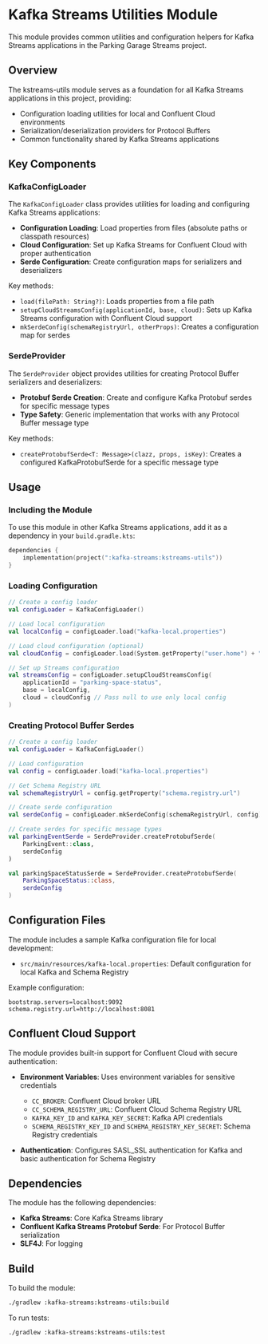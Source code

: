 # Kafka Streams Utilities Module

This module provides common utilities and configuration helpers for Kafka Streams applications in the Parking Garage Streams project.

## Overview

The kstreams-utils module serves as a foundation for all Kafka Streams applications in this project, providing:

- Configuration loading utilities for local and Confluent Cloud environments
- Serialization/deserialization providers for Protocol Buffers
- Common functionality shared by Kafka Streams applications

## Key Components

### KafkaConfigLoader

The `KafkaConfigLoader` class provides utilities for loading and configuring Kafka Streams applications:

- **Configuration Loading**: Load properties from files (absolute paths or classpath resources)
- **Cloud Configuration**: Set up Kafka Streams for Confluent Cloud with proper authentication
- **Serde Configuration**: Create configuration maps for serializers and deserializers

Key methods:

- `load(filePath: String?)`: Loads properties from a file path
- `setupCloudStreamsConfig(applicationId, base, cloud)`: Sets up Kafka Streams configuration with Confluent Cloud support
- `mkSerdeConfig(schemaRegistryUrl, otherProps)`: Creates a configuration map for serdes

### SerdeProvider

The `SerdeProvider` object provides utilities for creating Protocol Buffer serializers and deserializers:

- **Protobuf Serde Creation**: Create and configure Kafka Protobuf serdes for specific message types
- **Type Safety**: Generic implementation that works with any Protocol Buffer message type

Key methods:

- `createProtobufSerde<T: Message>(clazz, props, isKey)`: Creates a configured KafkaProtobufSerde for a specific message type

## Usage

### Including the Module

To use this module in other Kafka Streams applications, add it as a dependency in your `build.gradle.kts`:

```kotlin
dependencies {
    implementation(project(":kafka-streams:kstreams-utils"))
}
```

### Loading Configuration

```kotlin
// Create a config loader
val configLoader = KafkaConfigLoader()

// Load local configuration
val localConfig = configLoader.load("kafka-local.properties")

// Load cloud configuration (optional)
val cloudConfig = configLoader.load(System.getProperty("user.home") + "/tools/parking-garage/cc.properties")

// Set up Streams configuration
val streamsConfig = configLoader.setupCloudStreamsConfig(
    applicationId = "parking-space-status",
    base = localConfig,
    cloud = cloudConfig // Pass null to use only local config
)
```

### Creating Protocol Buffer Serdes

```kotlin
// Create a config loader
val configLoader = KafkaConfigLoader()

// Load configuration
val config = configLoader.load("kafka-local.properties")

// Get Schema Registry URL
val schemaRegistryUrl = config.getProperty("schema.registry.url")

// Create serde configuration
val serdeConfig = configLoader.mkSerdeConfig(schemaRegistryUrl, config)

// Create serdes for specific message types
val parkingEventSerde = SerdeProvider.createProtobufSerde(
    ParkingEvent::class,
    serdeConfig
)

val parkingSpaceStatusSerde = SerdeProvider.createProtobufSerde(
    ParkingSpaceStatus::class,
    serdeConfig
)
```

## Configuration Files

The module includes a sample Kafka configuration file for local development:

- `src/main/resources/kafka-local.properties`: Default configuration for local Kafka and Schema Registry

Example configuration:

```properties
bootstrap.servers=localhost:9092
schema.registry.url=http://localhost:8081
```

## Confluent Cloud Support

The module provides built-in support for Confluent Cloud with secure authentication:

- **Environment Variables**: Uses environment variables for sensitive credentials
  - `CC_BROKER`: Confluent Cloud broker URL
  - `CC_SCHEMA_REGISTRY_URL`: Confluent Cloud Schema Registry URL
  - `KAFKA_KEY_ID` and `KAFKA_KEY_SECRET`: Kafka API credentials
  - `SCHEMA_REGISTRY_KEY_ID` and `SCHEMA_REGISTRY_KEY_SECRET`: Schema Registry credentials

- **Authentication**: Configures SASL_SSL authentication for Kafka and basic authentication for Schema Registry

## Dependencies

The module has the following dependencies:

- **Kafka Streams**: Core Kafka Streams library
- **Confluent Kafka Streams Protobuf Serde**: For Protocol Buffer serialization
- **SLF4J**: For logging

## Build

To build the module:

```bash
./gradlew :kafka-streams:kstreams-utils:build
```

To run tests:

```bash
./gradlew :kafka-streams:kstreams-utils:test
```